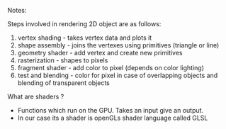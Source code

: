 Notes:

Steps involved in rendering 2D object are as follows:

1. vertex shading - takes vertex data and plots it
2. shape assembly - joins the vertexes using primitives (triangle or line)
3. geometry shader - add vertex and create new primitives
4. rasterization - shapes to pixels
5. fragment shader - add color to pixel (depends on  color lighting)
6. test and blending - color for pixel in case of overlapping objects and blending of transparent objects

What are shaders ?

- Functions which run on the GPU. Takes an input give an output. 
- In our case its a shader is openGLs shader language called GLSL